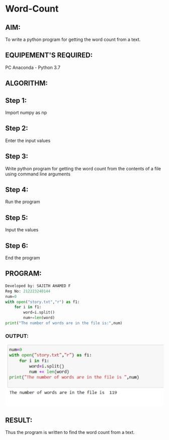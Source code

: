 # Word-Count
## AIM:
To write a python program for getting the word count from a text.
## EQUIPEMENT'S REQUIRED: 
PC
Anaconda - Python 3.7
## ALGORITHM: 
## Step 1:
Import numpy as np

## Step 2:
Enter the input values

## Step 3:
Write python program for getting the word count from the contents of a file using command line arguments

## Step 4:
Run the program

## Step 5:
Input the values

## Step 6:
End the program
## PROGRAM:
```Python
Developed by: SAJITH AHAMED F
Reg No: 212223240144
num=0
with open("story.txt","r") as f1:
    for i in f1:
        word=i.split()
        num+=len(word)
print("The number of words are in the file is:",num)
```
### OUTPUT:
![alt text](<exp 9.png>)

## RESULT:
Thus the program is written to find the word count from a text.
